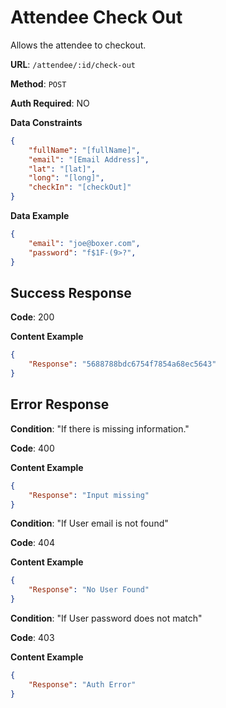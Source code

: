 Attendee Check Out
 ===
Allows the attendee to checkout.

**URL**: `/attendee/:id/check-out`

**Method**: `POST`

**Auth Required**: NO

**Data Constraints**  

```json
{
    "fullName": "[fullName]",
    "email": "[Email Address]",
    "lat": "[lat]",
    "long": "[long]",
    "checkIn": "[checkOut]"
}
```

**Data Example** 

```json
{
    "email": "joe@boxer.com",
    "password": "f$1F-(9>?",
}
```


Success Response
---
**Code**: 200

**Content Example**
```json
{ 
    "Response": "5688788bdc6754f7854a68ec5643" 
}
```

Error Response
---
**Condition**: "If there is missing information."

**Code**: 400

**Content Example**
```json
{ 
    "Response": "Input missing" 
}
```

**Condition**: "If User email is not found"

**Code**: 404

**Content Example**
```json
{ 
    "Response": "No User Found" 
}
```

**Condition**: "If User password does not match"

**Code**: 403

**Content Example**
```json
{ 
    "Response": "Auth Error" 
}
```